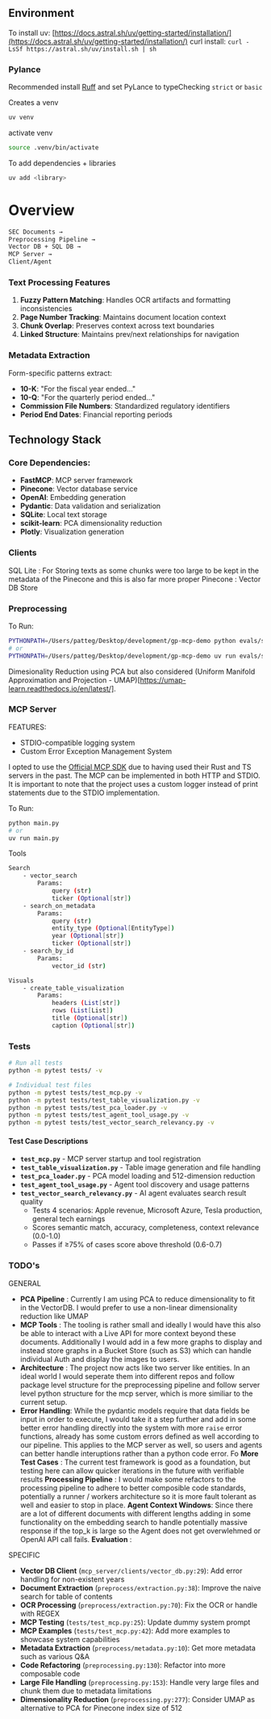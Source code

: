 
## Environment

To install uv: [https://docs.astral.sh/uv/getting-started/installation/](https://docs.astral.sh/uv/getting-started/installation/)
curl install: `curl -LsSf https://astral.sh/uv/install.sh | sh`

### Pylance
Recommended install [Ruff](https://docs.astral.sh/ruff/) and set PyLance to typeChecking `strict` or `basic`


Creates a venv
```bash
uv venv
```

activate venv
```bash 
source .venv/bin/activate
```

To add dependencies + libraries
```bash
uv add <library>
```

# Overview

```bash
SEC Documents → 
Preprocessing Pipeline → 
Vector DB + SQL DB → 
MCP Server → 
Client/Agent
```

### Text Processing Features

1. **Fuzzy Pattern Matching**: Handles OCR artifacts and formatting inconsistencies
2. **Page Number Tracking**: Maintains document location context
3. **Chunk Overlap**: Preserves context across text boundaries
4. **Linked Structure**: Maintains prev/next relationships for navigation

### Metadata Extraction

Form-specific patterns extract:
- **10-K**: "For the fiscal year ended..."
- **10-Q**: "For the quarterly period ended..."
- **Commission File Numbers**: Standardized regulatory identifiers
- **Period End Dates**: Financial reporting periods

## Technology Stack

### Core Dependencies:
- **FastMCP**: MCP server framework
- **Pinecone**: Vector database service
- **OpenAI**: Embedding generation
- **Pydantic**: Data validation and serialization
- **SQLite**: Local text storage
- **scikit-learn**: PCA dimensionality reduction
- **Plotly**: Visualization generation


### Clients
SQL Lite : For Storing texts as some chunks were too large to be kept in the metadata of the Pinecone and this is also far more proper
Pinecone : Vector DB Store


### Preprocessing
To Run:
```bash
PYTHONPATH=/Users/patteg/Desktop/development/gp-mcp-demo python evals/src/main.py --config evals/configs/test.yml
# or
PYTHONPATH=/Users/patteg/Desktop/development/gp-mcp-demo uv run evals/src/main.py --config evals/configs/test.yml
```

Dimesionality Reduction using PCA but also considered (Uniform Manifold Approximation and Projection - UMAP)[https://umap-learn.readthedocs.io/en/latest/].



### MCP Server

FEATURES: 
- STDIO-compatible logging system
- Custom Error Exception Management System 


I opted to use the [Official MCP SDK](https://github.com/modelcontextprotocol/python-sdk) due to having used their Rust and TS servers in the past. The MCP can be implemented in both HTTP and STDIO. It is important to note that the project uses a custom logger instead of print statements due to the STDIO implementation.

To Run:
```bash
python main.py 
# or
uv run main.py
```

Tools
```bash
Search
    - vector_search
        Params: 
            query (str)
            ticker (Optional[str])
    - search_on_metadata
        Params:
            query (str)
            entity_type (Optional[EntityType])
            year (Optional[str])
            ticker (Optional[str])
    - search_by_id
        Params:
            vector_id (str)

Visuals
    - create_table_visualization
        Params:
            headers (List[str])
            rows (List[List])
            title (Optional[str])
            caption (Optional[str])
```

### Tests

```bash
# Run all tests
python -m pytest tests/ -v

# Individual test files
python -m pytest tests/test_mcp.py -v
python -m pytest tests/test_table_visualization.py -v
python -m pytest tests/test_pca_loader.py -v
python -m pytest tests/test_agent_tool_usage.py -v
python -m pytest tests/test_vector_search_relevancy.py -v
```

#### Test Case Descriptions

- **`test_mcp.py`** - MCP server startup and tool registration
- **`test_table_visualization.py`** - Table image generation and file handling  
- **`test_pca_loader.py`** - PCA model loading and 512-dimension reduction
- **`test_agent_tool_usage.py`** - Agent tool discovery and usage patterns
- **`test_vector_search_relevancy.py`** - AI agent evaluates search result quality
  - Tests 4 scenarios: Apple revenue, Microsoft Azure, Tesla production, general tech earnings
  - Scores semantic match, accuracy, completeness, context relevance (0.0-1.0)
  - Passes if ≥75% of cases score above threshold (0.6-0.7)


### TODO's

GENERAL
- **PCA Pipeline** : Currently I am using PCA to reduce dimensionality to fit in the VectorDB. I would prefer to use a non-linear dimensionality reduction like UMAP
- **MCP Tools** : The tooling is rather small and ideally I would have this also be able to interact with a Live API for more context beyond these documents. Additionally I would add in a few more graphs to display and instead store graphs in a Bucket Store (such as S3) which can handle individual Auth and display the images to users.
- **Architecture** : The project now acts like two server like entities. In an ideal world I would seperate them into different repos and follow package level structure for the preprocessing pipeline and follow server level python structure for the mcp server, which is more similiar to the current setup.
- **Error Handling**: While the pydantic models require that data fields be input in order to execute, I would take it a step further and add in some better error handling directly into the system with more `raise` error functions, already has some custom errors defined as well according to our pipeline. This applies to the MCP server as well, so users and agents can better handle interuptions rather than a python code error. Fo
**More Test Cases** : The current test framework is good as a foundation, but testing here can allow quicker iterations in the future with verifiable results
**Processing Pipeline** : I would make some refactors to the processing pipeline to adhere to better composible code standards, potentially a runner / workers architecture so it is more fault tolerant as well and easier to stop in place.
**Agent Context Windows**: Since there are a lot of different documents with different lengths adding in some functionality on the embedding search to handle potentially massive response if the top_k is large so the Agent does not get overwlehmed or OpenAI API call fails.
**Evaluation** : 

SPECIFIC
- **Vector DB Client** (`mcp_server/clients/vector_db.py:29`): Add error handling for non-existent years
- **Document Extraction** (`preprocess/extraction.py:38`): Improve the naive search for table of contents
- **OCR Processing** (`preprocess/extraction.py:70`): Fix the OCR or handle with REGEX
- **MCP Testing** (`tests/test_mcp.py:25`): Update dummy system prompt
- **MCP Examples** (`tests/test_mcp.py:42`): Add more examples to showcase system capabilities
- **Metadata Extraction** (`preprocess/metadata.py:10`): Get more metadata such as various Q&A
- **Code Refactoring** (`preprocessing.py:130`): Refactor into more composable code
- **Large File Handling** (`preprocessing.py:153`): Handle very large files and chunk them due to metadata limitations
- **Dimensionality Reduction** (`preprocessing.py:277`): Consider UMAP as alternative to PCA for Pinecone index size of 512